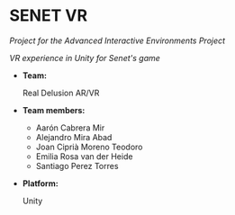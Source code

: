 # SENET VR

_Project for the Advanced Interactive Environments Project_

_VR experience in Unity for Senet's game_

- **Team:**

    Real Delusion AR/VR

- **Team members:**
  - Aarón Cabrera Mir
  - Alejandro Mira Abad
  - Joan Ciprià Moreno Teodoro
  - Emilia Rosa van der Heide
  - Santiago Perez Torres
  
- **Platform:** 

    Unity
